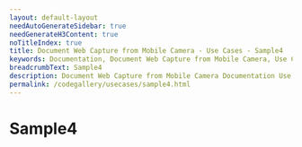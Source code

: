 ```yaml
---
layout: default-layout
needAutoGenerateSidebar: true
needGenerateH3Content: true
noTitleIndex: true
title: Document Web Capture from Mobile Camera - Use Cases - Sample4
keywords: Documentation, Document Web Capture from Mobile Camera, Use Cases, Sample4
breadcrumbText: Sample4
description: Document Web Capture from Mobile Camera Documentation Use Cases Sample4
permalink: /codegallery/usecases/sample4.html
---
```


# Sample4